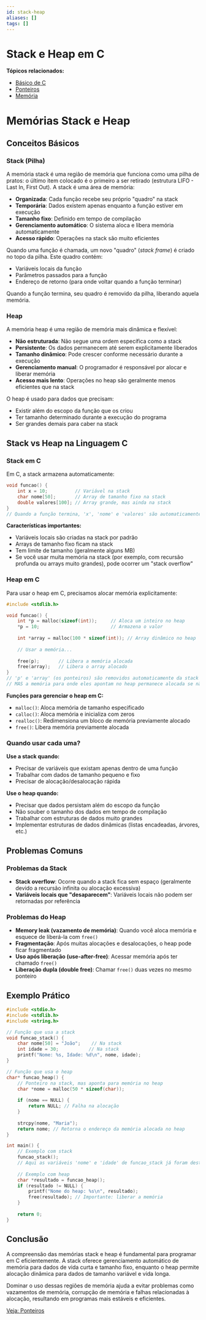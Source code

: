 ```yaml
---
id: stack-heap
aliases: []
tags: []
---
```


# Stack e Heap em C

**Tópicos relacionados:**
- [Básico de C](basico-c.md)
- [Ponteiros](ponteiros.md)
- [Memória](../../hardware/cpu/memoria.md)

# Memórias Stack e Heap

## Conceitos Básicos

### Stack (Pilha)

A memória stack é uma região de memória que funciona como uma pilha de pratos: o último item colocado é o primeiro a ser retirado (estrutura LIFO - Last In, First Out). A stack é uma área de memória:

- **Organizada**: Cada função recebe seu próprio "quadro" na stack
- **Temporária**: Dados existem apenas enquanto a função estiver em execução
- **Tamanho fixo**: Definido em tempo de compilação
- **Gerenciamento automático**: O sistema aloca e libera memória automaticamente
- **Acesso rápido**: Operações na stack são muito eficientes

Quando uma função é chamada, um novo "quadro" (_stack frame_) é criado no topo da pilha. Este quadro contém:
- Variáveis locais da função
- Parâmetros passados para a função
- Endereço de retorno (para onde voltar quando a função terminar)

Quando a função termina, seu quadro é removido da pilha, liberando aquela memória.

### Heap

A memória heap é uma região de memória mais dinâmica e flexível:

- **Não estruturada**: Não segue uma ordem específica como a stack
- **Persistente**: Os dados permanecem até serem explicitamente liberados
- **Tamanho dinâmico**: Pode crescer conforme necessário durante a execução
- **Gerenciamento manual**: O programador é responsável por alocar e liberar memória
- **Acesso mais lento**: Operações no heap são geralmente menos eficientes que na stack

O heap é usado para dados que precisam:
- Existir além do escopo da função que os criou
- Ter tamanho determinado durante a execução do programa
- Ser grandes demais para caber na stack

## Stack vs Heap na Linguagem C

### Stack em C

Em C, a stack armazena automaticamente:

```c
void funcao() {
    int x = 10;          // Variável na stack
    char nome[50];       // Array de tamanho fixo na stack
    double valores[100]; // Array grande, mas ainda na stack
}
// Quando a função termina, 'x', 'nome' e 'valores' são automaticamente removidos
```

**Características importantes:**
- Variáveis locais são criadas na stack por padrão
- Arrays de tamanho fixo ficam na stack
- Tem limite de tamanho (geralmente alguns MB)
- Se você usar muita memória na stack (por exemplo, com recursão profunda ou arrays muito grandes), pode ocorrer um "stack overflow"

### Heap em C

Para usar o heap em C, precisamos alocar memória explicitamente:

```c
#include <stdlib.h>

void funcao() {
    int *p = malloc(sizeof(int));     // Aloca um inteiro no heap
    *p = 10;                          // Armazena o valor
    
    int *array = malloc(100 * sizeof(int)); // Array dinâmico no heap
    
    // Usar a memória...
    
    free(p);       // Libera a memória alocada
    free(array);   // Libera o array alocado
}
// 'p' e 'array' (os ponteiros) são removidos automaticamente da stack
// MAS a memória para onde eles apontam no heap permanece alocada se não usarmos free()
```

**Funções para gerenciar o heap em C:**
- `malloc()`: Aloca memória de tamanho especificado
- `calloc()`: Aloca memória e inicializa com zeros
- `realloc()`: Redimensiona um bloco de memória previamente alocado
- `free()`: Libera memória previamente alocada

### Quando usar cada uma?

**Use a stack quando:**
- Precisar de variáveis que existam apenas dentro de uma função
- Trabalhar com dados de tamanho pequeno e fixo
- Precisar de alocação/desalocação rápida

**Use o heap quando:**
- Precisar que dados persistam além do escopo da função
- Não souber o tamanho dos dados em tempo de compilação
- Trabalhar com estruturas de dados muito grandes
- Implementar estruturas de dados dinâmicas (listas encadeadas, árvores, etc.)

## Problemas Comuns

### Problemas da Stack
- **Stack overflow**: Ocorre quando a stack fica sem espaço (geralmente devido a recursão infinita ou alocação excessiva)
- **Variáveis locais que "desaparecem"**: Variáveis locais não podem ser retornadas por referência

### Problemas do Heap
- **Memory leak (vazamento de memória)**: Quando você aloca memória e esquece de liberá-la com `free()`
- **Fragmentação**: Após muitas alocações e desalocações, o heap pode ficar fragmentado
- **Uso após liberação (use-after-free)**: Acessar memória após ter chamado `free()`
- **Liberação dupla (double free)**: Chamar `free()` duas vezes no mesmo ponteiro

## Exemplo Prático

```c
#include <stdio.h>
#include <stdlib.h>
#include <string.h>

// Função que usa a stack
void funcao_stack() {
    char nome[50] = "João";    // Na stack
    int idade = 30;           // Na stack
    printf("Nome: %s, Idade: %d\n", nome, idade);
}

// Função que usa o heap
char* funcao_heap() {
    // Ponteiro na stack, mas aponta para memória no heap
    char *nome = malloc(50 * sizeof(char));
    
    if (nome == NULL) {
        return NULL; // Falha na alocação
    }
    
    strcpy(nome, "Maria");
    return nome; // Retorna o endereço da memória alocada no heap
}

int main() {
    // Exemplo com stack
    funcao_stack();
    // Aqui as variáveis 'nome' e 'idade' de funcao_stack já foram destruídas
    
    // Exemplo com heap
    char *resultado = funcao_heap();
    if (resultado != NULL) {
        printf("Nome do heap: %s\n", resultado);
        free(resultado); // Importante: liberar a memória
    }
    
    return 0;
}
```

## Conclusão

A compreensão das memórias stack e heap é fundamental para programar em C eficientemente. A stack oferece gerenciamento automático de memória para dados de vida curta e tamanho fixo, enquanto o heap permite alocação dinâmica para dados de tamanho variável e vida longa.

Dominar o uso dessas regiões de memória ajuda a evitar problemas como vazamentos de memória, corrupção de memória e falhas relacionadas à alocação, resultando em programas mais estáveis e eficientes.

[Veja: Ponteiros](./ponteiros.md)
